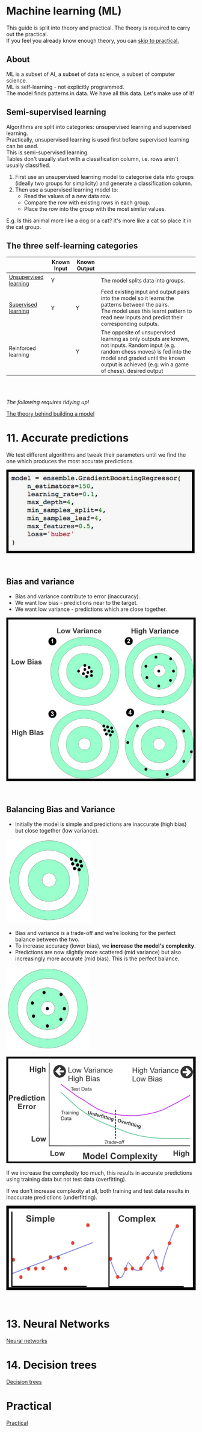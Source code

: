 # Machine learning (ML)
This guide is split into theory and practical. The theory is required to carry out the practical.\
If you feel you already know enough theory, you can [skip to practical.](/practical/practical.md)


## About
ML is a subset of AI, a subset of data science, a subset of computer science.\
ML is self-learning - not explicitly programmed.\
The model finds patterns in data. We have all this data. Let's make use of it!

## Semi-supervised learning
Algorithms are split into categories: unsupervised learning and supervised learning.\
Practically, unsupervised learning is used first before supervised learning can be used.\
This is semi-supervised learning.\
Tables don't usually start with a classification column, i.e. rows aren't usually classified.
1. First use an unsupervised learning model to categorise data into groups (ideally two groups for simplicity) and generate a classification column.
2. Then use a supervised learning model to:
    - Read the values of a new data row.
    - Compare the row with existing rows in each group.
    - Place the row into the group with the most similar values.

E.g. Is this animal more like a dog or a cat? It's more like a cat so place it in the cat group.

## The three self-learning categories
|                       | Known Input | Known Output |                                                                                                                                                                                                                                    |
| --------------------- | ----------- | ------------ | ---------------------------------------------------------------------------------------------------------------------------------------------------------------------------------------------------------------------------------- |
| [Unsupervised learning](theory/unsupervised-learning.md)  | Y           |              | The model splits data into groups.                                                                                 |
| [Supervised learning](theory/supervised-learning.md)   | Y           | Y            | Feed existing input and output pairs into the model so it learns the patterns between the pairs.<br/>The model uses this learnt pattern to read new inputs and predict their corresponding outputs.                                                     |
| Reinforced learning   |             | Y            | The opposite of unsupervised learning as only outputs are known, not inputs. Random input (e.g. random chess moves) is fed into the model and graded until the known output is achieved (e.g. win a game of chess). desired output |

<br/><br/>

_The following requires tidying up!_

[The theory behind building a model](build-model-theory.md)


# 11. Accurate predictions

We test different algorithms and tweak their parameters until we find the one which produces the most accurate predictions.

![hyperparameters](/images/hyperparameters.png "hyperparameters")

<br/>

## Bias and variance
- Bias and variance contribute to error (inaccuracy).
- We want low bias - predictions near to the target.
- We want low variance - predictions which are close together.

![bias-and-variance](/images/bias-and-variance.png "bias and variance")

<br/>

## Balancing Bias and Variance
- Initially the model is simple and predictions are inaccurate (high bias) but close together (low variance).

![high-bias-low-variance](/images/high-bias-low-variance.png "high bias low variance")

- Bias and variance is a trade-off and we're looking for the perfect balance between the two.
- To increase accuracy (lower bias), we **increase the model's complexity**.
- Predictions are now slightly more scattered (mid variance) but also increasingly more accurate (mid bias). This is the perfect balance.

![mid-bias-mid-variance](/images/mid-bias-mid-variance.png "mid bias mid variance")

![model-complexity](/images/model-complexity.png "model complexity")


If we increase the complexity too much, this results in accurate predictions using training data but not test data (overfitting).

If we don't increase complexity at all, both training and test data results in inaccurate predictions (underfitting).

![model-complexity-2](/images/model-complexity-2.png "model complexity 2")


</br>

# 13. Neural Networks
[Neural networks](neural-networks.md)

# 14. Decision trees
[Decision trees](decision-trees.md)

# Practical
[Practical](practical.md)

